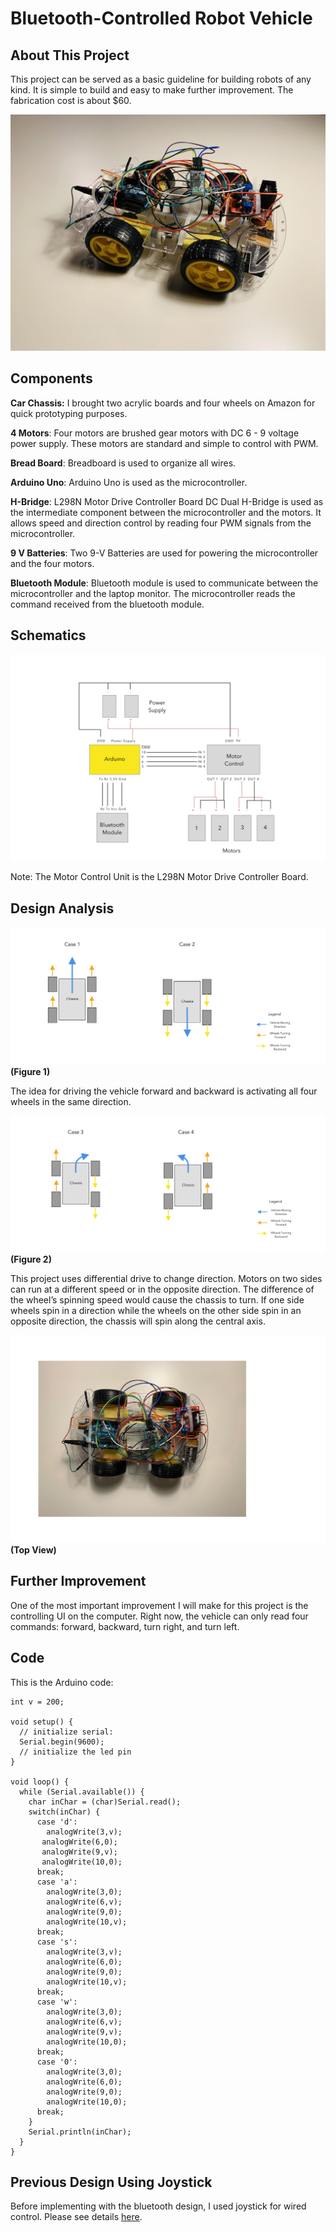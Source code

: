

# Bluetooth-Controlled Robot Vehicle

## About This Project
This project can be served as a basic guideline for building robots of any kind. It is simple to build and easy to make further improvement. The fabrication cost is about $60.

![Photo](scheme/photo.JPG)

## Components
**Car Chassis:**
I brought two acrylic boards and four wheels on Amazon for quick prototyping purposes.

**4 Motors**: Four motors are brushed gear motors with DC 6 - 9 voltage power supply. These motors are standard and simple to control with PWM.

**Bread Board**: Breadboard is used to organize all wires.

**Arduino Uno**: Arduino Uno is used as the microcontroller.

**H-Bridge**: L298N Motor Drive Controller Board DC Dual H-Bridge is used as the intermediate component between the microcontroller and the motors. It allows speed and direction control by reading four PWM signals from the microcontroller.

**9 V Batteries**: Two 9-V Batteries are used for powering the microcontroller and the four motors.

**Bluetooth Module**: Bluetooth module is used to communicate between the microcontroller and the laptop monitor. The microcontroller reads the command received from the bluetooth module.

## Schematics
![optional caption text](scheme/bluetooth.jpg)

Note: The Motor Control Unit is the L298N Motor Drive Controller Board.

## Design Analysis
![Figure 1](scheme/mechanics1.jpg)
**(Figure 1)**

The idea for driving the vehicle forward and backward is activating all four wheels in the same direction.

![](scheme/mechanics2.jpg)
**(Figure 2)**

This project uses differential drive to change direction. Motors on two sides can run at a different speed or in the opposite direction. The difference of the wheel’s spinning speed would cause the chassis to turn. If one side wheels spin in a direction while the wheels on the other side spin in an opposite direction, the chassis will spin along the central axis.

![](scheme/top.png)
**(Top View)**


## Further Improvement
One of the most important improvement I will make for this project is the controlling UI on the computer. Right now, the vehicle can only read four commands: forward, backward, turn right, and turn left.

## Code
This is the Arduino code:
```
int v = 200;

void setup() {
  // initialize serial:
  Serial.begin(9600);
  // initialize the led pin
}

void loop() {
  while (Serial.available()) {
    char inChar = (char)Serial.read();
    switch(inChar) {
      case 'd':
        analogWrite(3,v);
       analogWrite(6,0);
       analogWrite(9,v);
       analogWrite(10,0);
      break;
      case 'a':
        analogWrite(3,0);
        analogWrite(6,v);
        analogWrite(9,0);
        analogWrite(10,v);
      break;
      case 's':
        analogWrite(3,v);
        analogWrite(6,0);
        analogWrite(9,0);
        analogWrite(10,v);
      break;
      case 'w':
        analogWrite(3,0);
        analogWrite(6,v);
        analogWrite(9,v);
        analogWrite(10,0);
      break;
      case '0':
        analogWrite(3,0);
        analogWrite(6,0);
        analogWrite(9,0);
        analogWrite(10,0);
      break;
    }
    Serial.println(inChar);
  }
}
```

## Previous Design Using Joystick
Before implementing with the bluetooth design, I used joystick for wired control. Please see details [here](https://github.com/YiChiMa/robot-car/tree/master/joystick).
